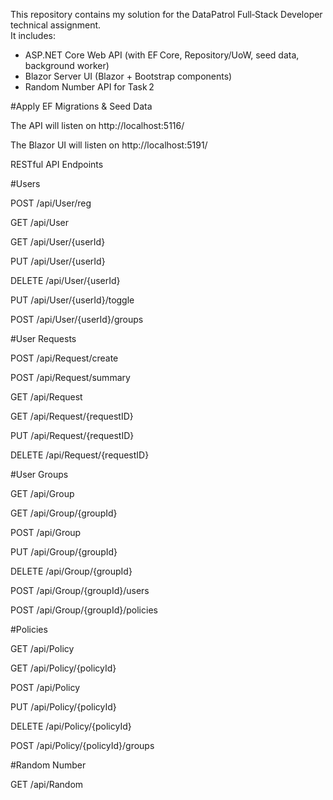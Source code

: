 This repository contains my solution for the DataPatrol Full‑Stack Developer technical assignment.  
It includes:

- ASP.NET Core Web API (with EF Core, Repository/UoW, seed data, background worker)  
- Blazor Server UI (Blazor + Bootstrap components)  
- Random Number API for Task 2

#Apply EF Migrations & Seed Data

The API will listen on http://localhost:5116/

The Blazor UI will listen on http://localhost:5191/

RESTful API Endpoints


#Users

POST /api/User/reg

GET /api/User

GET /api/User/{userId}

PUT /api/User/{userId}

DELETE /api/User/{userId}

PUT /api/User/{userId}/toggle

POST /api/User/{userId}/groups

#User Requests

POST /api/Request/create

POST /api/Request/summary

GET /api/Request

GET /api/Request/{requestID}

PUT /api/Request/{requestID}

DELETE /api/Request/{requestID}


#User Groups

GET /api/Group

GET /api/Group/{groupId}

POST /api/Group

PUT /api/Group/{groupId}

DELETE /api/Group/{groupId}

POST /api/Group/{groupId}/users

POST /api/Group/{groupId}/policies


#Policies

GET /api/Policy

GET /api/Policy/{policyId}

POST /api/Policy

PUT /api/Policy/{policyId}

DELETE /api/Policy/{policyId}

POST /api/Policy/{policyId}/groups


#Random Number

GET /api/Random
